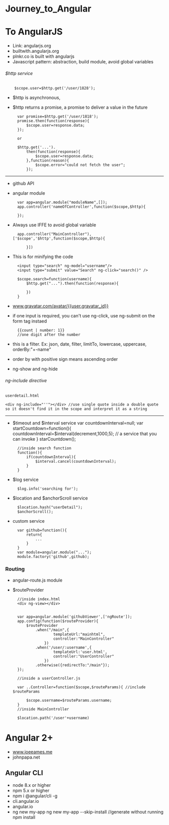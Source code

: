 # Journey_to_Angular

# To AngularJS
* Link: angularjs.org
* builtwith.angularjs.org
* plnkr.co is built with angularjs
* Javascript pattern: abstraction, build module, avoid global variables

###### $http service

        $scope.user=$http.get('/user/1828');

* $http is asynchronous,
* $http returns a promise, a promise to deliver a value in the future

        var promise=$http.get('/user/1818');
        promise.then(function(response){
            $scope.user=response.data;
        });

        or

        $http.get('...').
            then(function(response){
                $scope.user=response.data;
            },function(reason){
                $scope.error="could not fetch the user";
            });

* * *

* github API
* angular module

        var app=angular.module("moduleName",[]);
        app.controller('nameOfController',function($scope,$http){

        });

* Always use IFFE to avoid global variable

        app.controller("MainController"),['$scope','$http',function($scope,$http){

            }])

* This is for minifying the code

        <input type="search" ng-model="username"/>
        <input type="submit" value="Search" ng-click="search()" />

        $scope.search=function(username){
            $http.get("...").then(function(response){

            })
        }

* www.gravatar.com/avatar/{{user.gravatar_id}}
* if one input is required, you can't use ng-click, use ng-submit on the form tag instaed

        {{count | number: 1}}
        //one digit after the number

* this is a filter. Ex: json, date, filter, limitTo, lowercase, uppercase, orderBy:"+-name"
* order by with positive sign means ascending order
* ng-show and ng-hide

###### ng-include directive

    userdetail.html

    <div ng-include="''"></div> //use single quote inside a double quote so it doesn't find it in the scope and interpret it as a string

* * *

* $timeout and $interval service
        var countdownInterval=null;
        var startCountdown=function(){
            countdownInterval=$interval(decrement,1000,5); // a service that you can invoke
        }
        starCountdown();

        //inside search function
        function(){
            if(countdownInterval){
                $interval.cancel(countdownInterval);
            }
        }


* $log service

        $log.info('searching for');

* $location and $anchorScroll service

        $location.hash("userDetail");
        $anchorScroll();

* custom service

        var github=function(){
            return{
                ...
            }
        }
        var module=angular.module("...");
        module.factory('github',github);

### Routing
* angular-route.js module
* $routeProvider

        //inside index.html
        <div ng-view></div>


        var app=angular.module('githubViewer',['ngRoute']);
        app.config(function($routeProvider){
            $routeProvider
                .when("/main",{
                        templateUrl:"mainhtml",
                        controller:"MainController"
                    })
                .when('/user/:username',{
                        templateUrl:'user.html',
                        controller:"UserController"
                    })
                .otherwise({redirectTo:"/main"});
        });

        //inside a userController.js

        var ..Controller=function($scope,$routeParams){ //include $routeParams

            $scope.username=$routeParams.username;
        }
        //inside MainController

        $location.path('/user'+username)

# Angular 2+
* www.joeeames.me
* johnpapa.net

## Angular CLI
* node 8.x or higher
* npm 5.x or higher
* npm i @angular/cli -g
* cli.angular.io
* angular.io
* ng new my-app
ng new my-app --skip-install //generate without running npm install
